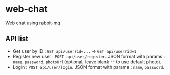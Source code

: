 # web-chat
Web chat using rabbit-mq

## API list
 - Get user by ID : `GET api/user?id=...` -> `GET api/user?id=1`
 - Register new user : `POST api/user/register`. JSON format with params : `name`, `password`, `photoUrl`(optional, leave blank `""` to use default photo).
 - Login : `POST api/user/login`. JSON format with params : `name`, `password`.